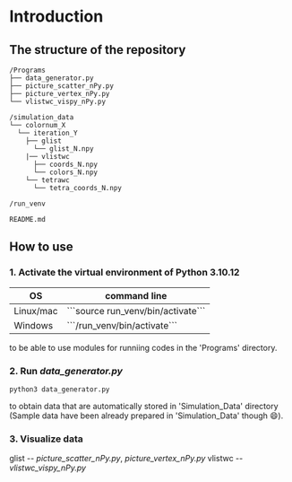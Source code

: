 # Introduction
## The structure of the repository
```
/Programs
├── data_generator.py
├── picture_scatter_nPy.py
├── picture_vertex_nPy.py
└── vlistwc_vispy_nPy.py

/simulation_data
└── colornum_X
  └── iteration_Y
    ├── glist
      └── glist_N.npy
    |── vlistwc
      ├── coords_N.npy
      └── colors_N.npy
    └── tetrawc
      └── tetra_coords_N.npy

/run_venv

README.md
```
## How to use
### 1. Activate the virtual environment of Python 3.10.12
<table>
 <thead>
  <tr>
   <th>OS</th> <th>command line</th>
  </tr>
 </thead>
 <tr>
  <td> Linux/mac </td> <td>```source run_venv/bin/activate```</td>
 </tr>
 <tr>
  <td >Windows </td> <td>```/run_venv/bin/activate```</td>
 </tr>
</table>
to be able to use modules for runniing codes in the 'Programs' directory.

### 2. Run *data_generator.py*
```
python3 data_generator.py
```
to obtain data that are automatically stored in 'Simulation_Data' directory (Sample data have been already prepared in 'Simulation_Data' though :smile:).
### 3. Visualize data
glist -- *picture_scatter_nPy.py*, *picture_vertex_nPy.py*
vlistwc -- *vlistwc_vispy_nPy.py*
